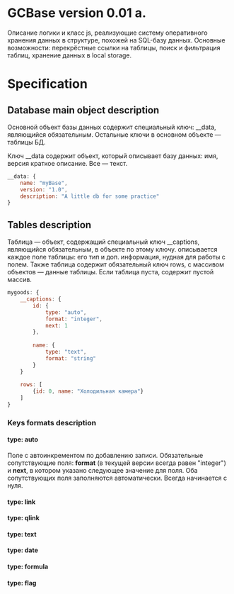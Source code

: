 GCBase version 0.01 a.
=============
Описание логики и класс js, реализующие систему оперативного хранения данных в структуре, похожей на SQL-базу данных.
Основные возможности: перекрёстные ссылки на таблицы, поиск и фильтрация таблиц, хранение данных в local storage.


Specification
=============

Database main object description
-------------
Основной объект базы данных содержит специальный ключ:
__data, являющийся обязательным.
Остальные ключи в основном объекте — таблицы БД.

Ключ __data содержит объект, который описывает базу данных: 
имя, версия краткое описание. Все — текст.

```javascript
__data: {
	name: "myBase",
	version: "1.0",
	description: "A little db for some practice"
}
```

Tables description
------------------
Таблица — объект, содержащий специальный ключ __captions, 
являющийся обязательным, в объекте по этому ключу. 
описывается каждое поле таблицы: его тип и доп. информация,
нудная для работы с полем. Также таблица содержит обязательный
ключ rows, с массивом объектов — данные таблицы.
Если таблица пуста, содержит пустой массив.

```javascript
mygoods: {
	__captions: {
		id: {
			type: "auto",
			format: "integer",
			next: 1
		},
		
		name: {
			type: "text",
			format: "string"
		}
	}
	
	rows: [
		{id: 0, name: "Холодильная камера"}
	]
}
```
### Keys formats description

#### type: auto

Поле с автоинкрементом по добавлению записи.
Обязательные сопутствующие поля:
**format** (в текущей версии всегда равен "integer")
и **next**, в котором указано следующее значение для поля.
Оба сопутствующих поля заполняются автоматически.
Всегда начинается с нуля.

#### type: link
#### type: qlink
#### type: text
#### type: date
#### type: formula
#### type: flag
